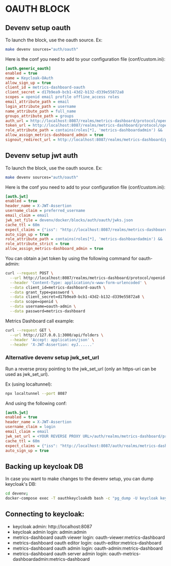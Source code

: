 # OAUTH BLOCK

## Devenv setup oauth

To launch the block, use the oauth source. Ex:
```bash
make devenv sources="auth/oauth"
```

Here is the conf you need to add to your configuration file (conf/custom.ini):

```ini
[auth.generic_oauth]
enabled = true
name = Keycloak-OAuth
allow_sign_up = true
client_id = metrics-dashboard-oauth
client_secret = d17b9ea9-bcb1-43d2-b132-d339e55872a8
scopes = openid email profile offline_access roles
email_attribute_path = email
login_attribute_path = username
name_attribute_path = full_name
groups_attribute_path = groups
auth_url = http://localhost:8087/realms/metrics-dashboard/protocol/openid-connect/auth
token_url = http://localhost:8087/realms/metrics-dashboard/protocol/openid-connect/token
role_attribute_path = contains(roles[*], 'metrics-dashboardadmin') && 'Metrics DashboardAdmin' || contains(roles[*], 'admin') && 'Admin' || contains(roles[*], 'editor') && 'Editor' || 'Viewer'
allow_assign_metrics-dashboard_admin = true
signout_redirect_url = http://localhost:8087/realms/metrics-dashboard/protocol/openid-connect/logout?post_logout_redirect_uri=http%3A%2F%2Flocalhost%3A3000%2Flogin
```

## Devenv setup jwt auth

To launch the block, use the oauth source. Ex:

```bash
make devenv sources="auth/oauth"
```

Here is the conf you need to add to your configuration file (conf/custom.ini):

```ini
[auth.jwt]
enabled = true
header_name = X-JWT-Assertion
username_claim = preferred_username
email_claim = email
jwk_set_file = devenv/docker/blocks/auth/oauth/jwks.json
cache_ttl = 60m
expect_claims = {"iss": "http://localhost:8087/realms/metrics-dashboard", "azp": "metrics-dashboard-oauth"}
auto_sign_up = true
role_attribute_path = contains(roles[*], 'metrics-dashboardadmin') && 'Metrics DashboardAdmin' || contains(roles[*], 'admin') && 'Admin' || contains(roles[*], 'editor') && 'Editor' || 'Viewer'
role_attribute_strict = true
allow_assign_metrics-dashboard_admin = true
```

You can obtain a jwt token by using the following command for oauth-admin:

```sh
curl --request POST \
  --url http://localhost:8087/realms/metrics-dashboard/protocol/openid-connect/token \
  --header 'Content-Type: application/x-www-form-urlencoded' \
  --data client_id=metrics-dashboard-oauth \
  --data grant_type=password \
  --data client_secret=d17b9ea9-bcb1-43d2-b132-d339e55872a8 \
  --data scope=openid \
  --data username=oauth-admin \
  --data password=metrics-dashboard
```


Metrics Dashboard call example:

```sh
curl --request GET \
  --url http://127.0.0.1:3000/api/folders \
  --header 'Accept: application/json' \
  --header 'X-JWT-Assertion: eyJ......'
```

### Alternative devenv setup jwk_set_url

Run a reverse proxy pointing to the jwk_set_url (only an https-uri can be used as jwk_set_url).

Ex (using localtunnel):

```sh
npx localtunnel --port 8087
```

And using the following conf:

```ini
[auth.jwt]
enabled = true
header_name = X-JWT-Assertion
username_claim = login
email_claim = email
jwk_set_url = <YOUR REVERSE PROXY URL>/auth/realms/metrics-dashboard/protocol/openid-connect/certs
cache_ttl = 60m
expect_claims = {"iss": "http://localhost:8087/auth/realms/metrics-dashboard", "azp": "metrics-dashboard-oauth"}
auto_sign_up = true
```

## Backing up keycloak DB

In case you want to make changes to the devenv setup, you can dump keycloak's DB:

```bash
cd devenv;
docker-compose exec -T oauthkeycloakdb bash -c "pg_dump -U keycloak keycloak" > docker/blocks/auth/oauth/cloak.sql
```

## Connecting to keycloak:

- keycloak admin:                     http://localhost:8087
- keycloak admin login:               admin:admin
- metrics-dashboard oauth viewer login:         oauth-viewer:metrics-dashboard
- metrics-dashboard oauth editor login:         oauth-editor:metrics-dashboard
- metrics-dashboard oauth admin login:          oauth-admin:metrics-dashboard
- metrics-dashboard oauth server admin login:   oauth-metrics-dashboardadmin:metrics-dashboard

